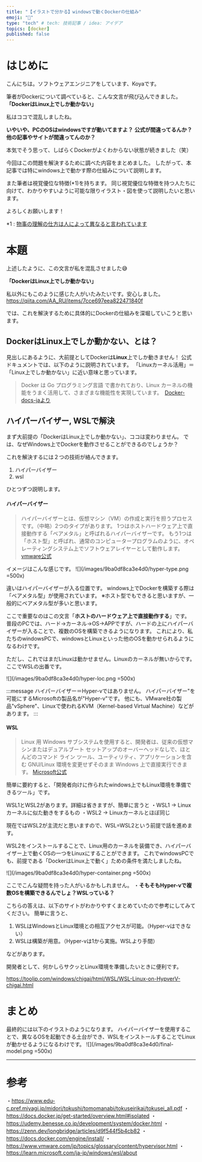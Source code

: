 ```yaml
---
title: "【イラストで分かる】windowsで動くDockerの仕組み"
emoji: "🐋"
type: "tech" # tech: 技術記事 / idea: アイデア
topics: [docker]
published: false
---
```

# はじめに 
こんにちは。ソフトウェアエンジニアをしています、Koyaです。

筆者がDockerについて調べていると、こんな文言が飛び込んできました。
**「DockerはLinux上でしか動かない」**

私はココで混乱しましたね。

**いやいや、PCのOSはwindowsですが動いてますよ？**
**公式が間違ってるんか？他の記事やサイトが間違ってんのか？**

本気でそう思って、しばらくDockerがよくわからない状態が続きました（笑）

今回はこの問題を解決するために調べた内容をまとめました。
したがって、本記事では特にwindows上で動かす際の仕組みについて説明します。

また筆者は視覚優位な特徴(*1)を持ちます。
同じ視覚優位な特徴を持つ人たちに向けて、わかりやすいように可能な限りイラスト・図を使って説明したいと思います。

よろしくお願いします！

*1 : [物事の理解の仕方は人によって異なると言われています](https://www.edu-c.pref.miyagi.jp/midori/tokushi/tomomanabi/tokuseirikai/tokusei_all.pdf)


# 本題

上述したように、この文言が私を混乱させました😅

**「DockerはLinux上でしか動かない」**

私以外にもこのように感じた人がいたみたいです。安心しました。
https://qiita.com/AA_RU/items/7cce697eea822471840f

では、これを解決するために具体的にDockerの仕組みを深堀していこうと思います。

## DockerはLinux上でしか動かない、とは？
見出しにあるように、大前提としてDockerは**Linux**上でしか動きません！
公式ドキュメントでは、以下のように説明されています。
「Linuxカーネル活用」＝「Linux上でしか動かない」に近い意味と思っています。
>Docker は Go プログラミング言語 で書かれており、Linux カーネルの機能をうまく活用して、さまざまな機能性を実現しています。　[Docker-docs-jaより](https://docs.docker.jp/get-started/overview.html#:~:text=%E5%89%8A%E9%99%A4%E3%81%A7%E3%81%8D%E3%81%BE%E3%81%99%E3%80%82-,%E5%9F%BA%E7%A4%8E%E6%8A%80%E8%A1%93,-Docker%20%E3%81%AF%20Go)


## ハイパーバイザー, WSLで解決
まず大前提の「DockerはLinux上でしか動かない」、ココは変わりません。
では、なぜWindows上でDockerを動作させることができるのでしょうか？

これを解決するには２つの技術が絡んできます。
1. ハイパーバイザー
1. wsl

ひとつずつ説明します。
#### ハイパーバイザー
>ハイパーバイザーとは、仮想マシン（VM）の作成と実行を担うプロセスです。（中略）2つのタイプがあります。
>1つはホストハードウェア上で直接動作する「ベアメタル」と呼ばれるハイパーバイザーです。
>もう1つは「ホスト型」と呼ばれ、通常のコンピュータープログラムのように、オペレーティングシステム上でソフトウェアレイヤーとして動作します。   [vmware公式](https://www.vmware.com/jp/topics/glossary/content/hypervisor.html)

イメージはこんな感じです。
![](/images/9ba0df8ca3e4d0/hyper-type.png =500x)

違いはハイパーバイザーが入る位置です。
windows上でDockerを構築する際は「ベアメタル型」が使用されています。
※ホスト型でもできると思いますが、一般的にベアメタル型が多いと思います。

ここで重要なのはこの文言「**ホストのハードウェア上で直接動作する**」です。
普段のPCでは、ハード→カーネル→OS→APPですが、ハードの上にハイパーバイザーが入ることで、複数のOSを構築できるようになります。
これにより、私たちのwindowsPCで、windowsとLinuxといった他のOSを動かせられるようになるわけです。

ただし、これではまだLinuxは動かせません。Linuxのカーネルが無いからです。
ここでWSLの出番です。

![](/images/9ba0df8ca3e4d0/hyper-loc.png =500x)

:::message
ハイパーバイザー＝Hyper-vではありません。
ハイパーバイザー"を可能にするMicrosoftの製品名が"Hyper-v"です。
他にも、VMware社の製品"vSphere"、Linuxで使われるKVM（Kernel-based Virtual Machine）などがあります。
:::

#### WSL
>Linux 用 Windows サブシステムを使用すると、開発者は、従来の仮想マシンまたはデュアルブート セットアップのオーバーヘッドなしで、ほとんどのコマンド ライン ツール、ユーティリティ、アプリケーションを含む GNU/Linux 環境を変更せずそのまま Windows 上で直接実行できます。  [Microsoft公式](https://learn.microsoft.com/ja-jp/windows/wsl/about)

簡単に要約すると、「開発者向けに作られたwindows上でもLinux環境を準備できるツール」です。

WSL1とWSL2があります。詳細は省きますが、簡単に言うと
・WSL1 → Linuxカーネルに似た動きをするもの
・WSL2 → Linuxカーネルとほぼ同じ

現在ではWSL2が主流だと思いますので、WSL=WSL2という前提で話を進めます。

WSL2をインストールすることで、Linux用のカーネルを装備でき、ハイパーバイザー上で動くOSの一つをLinuxにすることができます。
これでwindowsPCでも、前提である「DockerはLinux上で動く」ための条件を満たしましたね。

![](/images/9ba0df8ca3e4d0/hyper-container.png =500x)


ここでこんな疑問を持った人がいるかもしれません。
・**そもそもHyper-vで複数OSを構築できるんでしょ？WSLっている？**

こちらの答えは、以下のサイトがわかりやすくまとめていたので参考にしてみてください。
簡単に言うと、
1. WSLはWindowsとLinux環境との相互アクセスが可能。（Hyper-vはできない）
1. WSLは構築が用意。（Hyper-vは1から実施。WSLより手間）

などがあります。

開発者として、何かしらサクッとLinux環境を準備したいときに便利です。

https://tooljp.com/windows/chigai/html/WSL/WSL-Linux-on-HypverV-chigai.html



# まとめ
最終的には以下のイラストのようになります。
ハイパーバイザーを使用することで、異なるOSを起動できる土台ができ、WSLをインストールすることでLinuxが動かせるようになるわけです。
![](/images/9ba0df8ca3e4d0/final-model.png =500x)

---

# 参考
・https://www.edu-c.pref.miyagi.jp/midori/tokushi/tomomanabi/tokuseirikai/tokusei_all.pdf
・https://docs.docker.jp/get-started/overview.html#isolated
・https://udemy.benesse.co.jp/development/system/docker.html
・https://zenn.dev/longbridge/articles/d9f544f5b4cb82
・https://docs.docker.com/engine/install/
・https://www.vmware.com/jp/topics/glossary/content/hypervisor.html
・https://learn.microsoft.com/ja-jp/windows/wsl/about